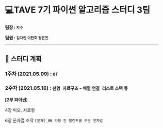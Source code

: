 # 💻TAVE 7기 파이썬 알고리즘 스터디 3팀


**팀장 : `지수`**

**팀원 : `김다인` `이찬호` `정은진`**


---


## 📅 스터디 계획

### 1주차 (2021.05.09) : **`OT`**  

### 2주차 (2021.05.16) : **`선형 자료구조` - `배열` `연결 리스트` `스택` `큐`**

**[2부 파이썬]**

4장 빅오, 자료형

6장 문자열 조작 `[문제]_06 가장 긴 팰린드롬 부분 문자열`
